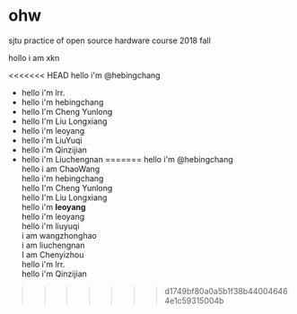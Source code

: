 # ohw
sjtu practice of open source hardware course 2018 fall

hollo i am xkn

<<<<<<< HEAD
hello i'm @hebingchang

- hello i'm lrr.
- hello i'm hebingchang
- hello I'm Cheng Yunlong
- hello I'm Liu Longxiang
- hello i'm leoyang
- hello i'm LiuYuqi
- hello i'm Qinzijian
- hello i'm Liuchengnan
=======
hello i'm @hebingchang  
hello i am ChaoWang  
hello i'm hebingchang  
hello I'm Cheng Yunlong  
hello I'm Liu Longxiang  
hello i'm **leoyang**  
hello i'm leoyang  
hello i'm liuyuqi  
i am wangzhonghao  
i am liuchengnan  
I am Chenyizhou  
hello i'm lrr.  
hello i'm Qinzijian  
>>>>>>> d1749bf80a0a5b1f38b440046464e1c59315004b
